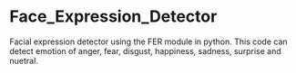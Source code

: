 # Face_Expression_Detector
Facial expression detector using the FER module in python.
This code can detect emotion of anger, fear, disgust, happiness, sadness, surprise and nuetral.
